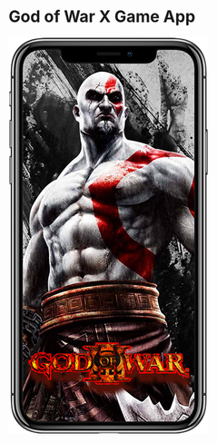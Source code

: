 God of War X Game App	
=============

![](https://raw.githubusercontent.com/Weboda/GOW-Proje-Odevi-WT-9964P/main/assets/img/portrait_black.png)

